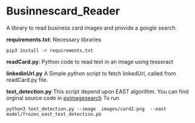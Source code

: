 # Businnescard_Reader

A library to read business card images and provide a google search.

**requirements.txt**:
Necessary libraries
```
pip3 install -r requirements.txt 

```

**readCard.py**:
Python code to read text in an image using tesseract

**linkedinUrl.py**
A Simple python script to fetch linkedUrl, called from readCard.py file.

**text_detection.py**
This script depend upon EAST algorithm. You can find orginal source code in [pyimagesearch](https://www.pyimagesearch.com/2018/08/20/opencv-text-detection-east-text-detector/)
To run
```
python3 text_detection.py --image  images/card2.png  --east model/frozen_east_text_detection.pb 

```